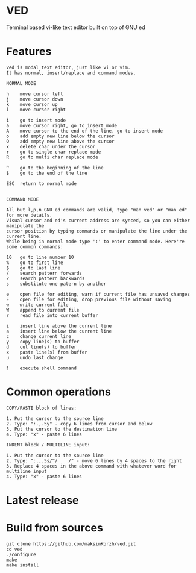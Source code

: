 # VED
Terminal based vi-like text editor built on top of GNU ed

# Features
    Ved is modal text editor, just like vi or vim.
    It has normal, insert/replace and command modes.
    
    NORMAL MODE

    h    move cursor left
    j    move cursor down
    k    move cursor up
    l    move cursor right

    i    go to insert mode
    a    move cursor right, go to insert mode
    A    move cursor to the end of the line, go to insert mode
    o    add empty new line below the cursor
    O    add empty new line above the cursor
    x    delete char under the cursor
    r    go to single char replace mode
    R    go to multi char replace mode

    ^    go to the beginning of the line
    $    go to the end of the line

    ESC  return to normal mode


    COMMAND MODE

    All but l,p,n GNU ed commands are valid, type "man ved" or "man ed" for more details.
    Visual cursor and ed's current address are synced, so you can either manipulate the
    cursor position by typing commands or manipulate the line under the current line.
    While being in normal mode type ':' to enter command mode. Here're some common commands:

    10   go to line number 10
    %    go to first line
    $    go to last line
    /    search pattern forwards
    ?    search pattern backwards
    s    substitute one patern by another

    e    open file for editing, warn if current file has unsaved changes
    E    open file for editing, drop previous file without saving
    w    write current file
    W    append to current file
    r    read file into current buffer

    i    insert line above the current line
    a    insert line below the current line
    c    change current line
    y    copy line(s) to buffer
    d    cut line(s) to buffer
    x    paste line(s) from buffer
    u    undo last change

    !    execute shell command

# Common operations

    COPY/PASTE block of lines:

    1. Put the cursor to the source line
    2. Type: ":.,.5y" - copy 6 lines from cursor and below
    3. Put the cursor to the destination line
    4. Type: "x" - paste 6 lines

    INDENT block / MULTILINE input:

    1. Put the cursor to the source line
    2. Type: ":.,.5s/^/    /" - move 6 lines by 4 spaces to the right 
    3. Replace 4 spaces in the above command with whatever word for multiline input
    4. Type: "x" - paste 6 lines

# Latest release


# Build from sources
    git clone https://github.com/maksimKorzh/ved.git
    cd ved
    ./configure
    make
    make install
